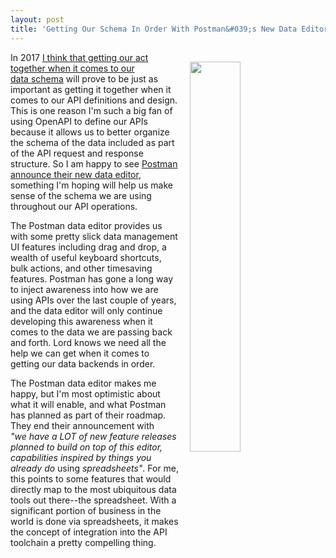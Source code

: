 ```yaml
---
layout: post
title: 'Getting Our Schema In Order With Postman&#039;s New Data Editor'
---
```

<p><img style="padding: 15px;" src="http://kinlane-productions.s3.amazonaws.com/api_evangelist_site/blog/dataeditor.gif,qx38712.pagespeed.ce.jrrfqkxj5z.gif" alt="" width="40%" align="right" /></p>
<p>In 2017 <a href="http://apievangelist.com/2017/01/10/hoping-schema-becomes-just-as-important-as-api-definitions-in-2017/">I think that getting our act together when it comes to our data&nbsp;schema</a> will prove to be just as important as getting it together when it comes to our API definitions and design. This is one reason I'm such a big fan of using OpenAPI to define our APIs because it allows us to better organize the schema of the data included as part of the API request and response structure. So I am happy to see <a href="http://blog.getpostman.com/2017/02/28/introducing-the-new-data-editor/">Postman announce their new data editor</a>, something I'm hoping will help us make sense of the schema we are using throughout our API operations.</p>
<p>The Postman data editor provides us with some pretty slick data management UI features including&nbsp;drag and drop, a wealth of useful keyboard shortcuts, bulk actions, and other timesaving features. Postman has gone a long way to inject awareness into how we are using APIs over the last couple of years, and the data editor will only continue developing this awareness when it comes to the data we are passing back and forth. Lord knows&nbsp;we need all the help we can get&nbsp;when it comes to getting our data backends in order.</p>
<p>The Postman data editor makes me happy, but I'm most optimistic about what it will enable, and what Postman has planned as part of their roadmap. They end their announcement with <em>"we</em><span><em>&nbsp;have a LOT of new feature releases planned to build on top of this editor, capabilities inspired by things you already do </em>using<em>&nbsp;spreadsheets"</em>. For me, this points to some features that would directly map to the most ubiquitous data tools out there--the spreadsheet. With a significant&nbsp;portion of business in the world is done via spreadsheets, it makes the concept of integration into the API toolchain a pretty compelling thing.</span></p>